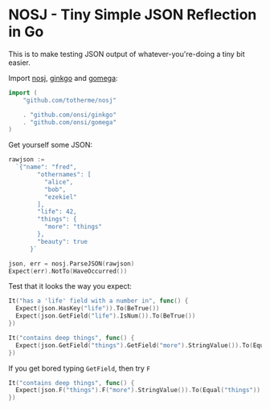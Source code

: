 # NOSJ - Tiny Simple JSON Reflection in Go

This is to make testing JSON output of whatever-you're-doing a tiny bit easier.

Import [nosj](http://github.com/totherme/nosj),
[ginkgo](http://github.com/onsi/ginkgo) and
[gomega](http://github.com/onsi/gomega):

```go
import (
	"github.com/totherme/nosj"

	. "github.com/onsi/ginkgo"
	. "github.com/onsi/gomega"
)
```

Get yourself some JSON:

```go
rawjson :=
  `{"name": "fred",
        "othernames": [
          "alice",
          "bob",
          "ezekiel"
        ],
        "life": 42,
        "things": {
          "more": "things"
        },
        "beauty": true
      }`

json, err = nosj.ParseJSON(rawjson)
Expect(err).NotTo(HaveOccurred())
```

Test that it looks the way you expect:

```go
It("has a 'life' field with a number in", func() {
  Expect(json.HasKey("life")).To(BeTrue())
  Expect(json.GetField("life").IsNum()).To(BeTrue())
})

It("contains deep things", func() {
  Expect(json.GetField("things").GetField("more").StringValue()).To(Equal("things"))
})
```

If you get bored typing `GetField`, then try `F`

```go
It("contains deep things", func() {
  Expect(json.F("things").F("more").StringValue()).To(Equal("things"))
})
```
